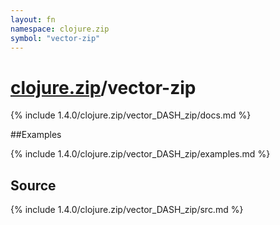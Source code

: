 ```yaml
---
layout: fn
namespace: clojure.zip
symbol: "vector-zip"
---
```


# [clojure.zip](../)/vector-zip

{% include 1.4.0/clojure.zip/vector_DASH_zip/docs.md %}

##Examples

{% include 1.4.0/clojure.zip/vector_DASH_zip/examples.md %}
## Source
{% include 1.4.0/clojure.zip/vector_DASH_zip/src.md %}

